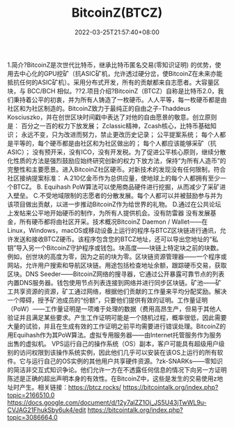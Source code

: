 ﻿---
weight: 
title: "BitcoinZ(BTCZ)"
description: "BitcoinZ是次世代比特币，继承比特币匿名交易(零知识证明) 的优势，使用去中心化的GPU挖矿（抗ASIC矿机，允许透过硬分岔，使BitcoinZ在未来亦能抵抗任何的ASIC矿机）"
date: 2022-03-25T21:57:40+08:00
lastmod: 2022-03-25T16:45:40+08:00
draft: false
authors: ["Metabd"]
featuredImage: "bitcoinzbtcz.webp"
link: ""
tags: ["数字代币","BitcoinZ(BTCZ)"]
categories: ["navigation"]
navigation: ["数字代币"]
lightgallery: true
toc: true
pinned: false
recommend: false
recommend1: false
---
1.简介?BitcoinZ是次世代比特币，继承比特币匿名交易(零知识证明) 的优势，使用去中心化的GPU挖矿（抗ASIC矿机，允许透过硬分岔，使BitcoinZ在未来亦能抵抗任何的ASIC矿机）。采用分布式开发，所有的贡献都来自志愿者。大容量区块，与 BCC/BCH 相似。??2.项目介绍?BitcoinZ（BTCZ）自称是比特币2.0，我们秉持着公平的初衷，并为所有人铸造了一枚硬币。人人平等，每一枚硬币都是由社区和为社区制造的。BitcoinZ致力于最纯正的自由之子-Thaddeus Kosciuszko，并在创世区块时间戳中表达了对他的自由愿景的敬意。创立原则是：
百分之一百的权力下放发展；
Zclassic精神，Zcash核心，比特币基础知识；
永远不变，只为改进而努力，禁止更改历史记录；
公平提案系统；
每个人都是平等的，每个硬币都是由社区和为社区做出的；
每个人都应该能够采矿（抗ASIC）；
没有预开采，没有ICO，没有开发税。为了促进公平核心原则，继续分散化性质的方法是强烈鼓励应始终研究创新的权力下放方法，保持“为所有人造币”的完整性和主要愿景。进入BitcoinZ社区硬币。对新技术的发现没有任何限制，符合社区接纳提案标准：
A.210亿金币作为总供应量，使地球上的每个人都拥有至少一个BTCZ。
B. Equihash PoW算法可以使用商品硬件进行挖掘，从而减少了采矿进入壁垒。
C.不受地域限制的志愿者的分散发展。每个人都可以并被鼓励参与并为该项目做出贡献，以进一步推动BitcoinZ作为给世界的礼物。
D.通过在公共论坛上发帖来公平地开始硬币的制作，为所有人提供机会。没有防雷器
没有发展基金，所有硬币都将由社区开采。技术概况BitcoinZ Daemon / Wallet——在Linux，Windows，macOS或移动设备上运行的程序与BTCZ区块链进行通讯，允许发送和接收BTCZ硬币。该程序包含您的BTCZ地址，还可以导出您地址的“私钥”导入另一个BitcoinZ守护程序或钱包。块高度——块链上特定块之前的块数。例如，创世块的高度为零，因为之前的块为零。区块链资源管理器——一个程序或网站，允许用户搜索和导航区块链。用途包括检查地址余额，跟踪硬币交易，获取区块。DNS Seeder——BitcoinZ网络的搜寻器，它通过公开暴露可靠节点的列表内置DNS服务器。钱包使用节点列表连接到网络并进行同步区块链。矿池——矿工共享资源的资源，矿工通过网络，根据他们贡献的工作量来平均分配奖励。解决一个障碍，授予矿池成员的“份额”，只要他们提供有效的证明。工作量证明（PoW）——工作量证明是一项难于处理的数据（费用高昂生产，但易于其他人验证并且满足某些要求。产生工作证明可能是一个随机过程，概率很低，因此需要大量的试验，并且在生成有效的工作证明之前平均需要进行错误处理。BitcoinZ的用Equihash作为其PoW算法。虚拟专用服务器——由Internet托管服务作为服务出售的虚拟机。 VPS运行自己的操作系统（OS）副本，客户可能具有超级用户级别的访问权限到该操作系统实例，因此他们几乎可以安装在该OS上运行的所有软件。它与运行自己的OS实例的其他用户共享硬件资源。?zk-SNARKs——零知识的简洁非交互式知识争论。他们允许一方在不透露任何信息的情况下向另一方证明陈述是正确的超出声明本身的有效性。在BitcoinZ中，这些是发生的交易使用z地址时产生。相关链接：https://btcz.rocks/
https://bitcointalk.org/index.php?topic=2166510.0
https://docs.google.com/document/d/12y7alZZ1Oj_JS5U43jTwWL9u-CVJAG21FhukSby6uk4/edit
https://bitcointalk.org/index.php?topic=3086664.0
